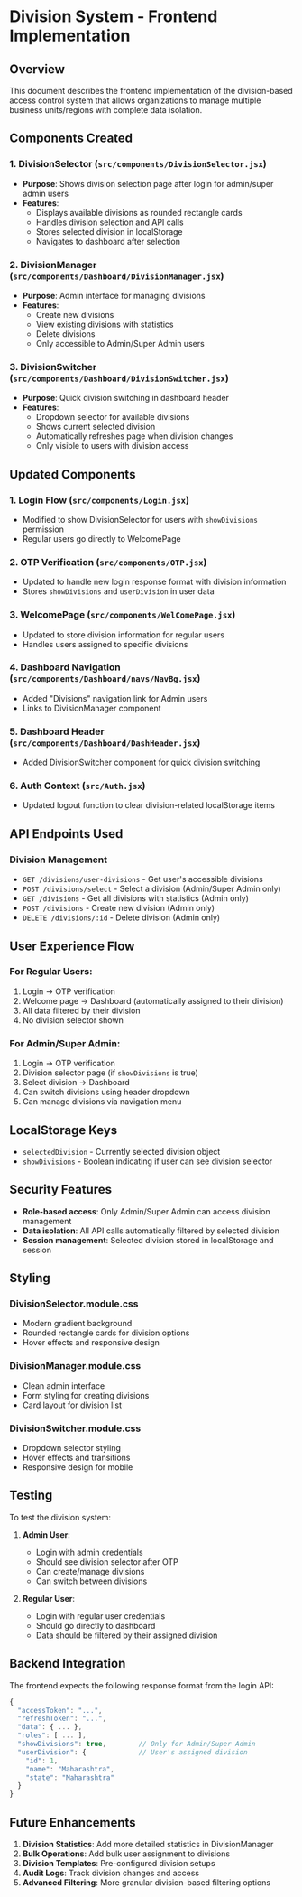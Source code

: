 # Division System - Frontend Implementation

## Overview
This document describes the frontend implementation of the division-based access control system that allows organizations to manage multiple business units/regions with complete data isolation.

## Components Created

### 1. DivisionSelector (`src/components/DivisionSelector.jsx`)
- **Purpose**: Shows division selection page after login for admin/super admin users
- **Features**:
  - Displays available divisions as rounded rectangle cards
  - Handles division selection and API calls
  - Stores selected division in localStorage
  - Navigates to dashboard after selection

### 2. DivisionManager (`src/components/Dashboard/DivisionManager.jsx`)
- **Purpose**: Admin interface for managing divisions
- **Features**:
  - Create new divisions
  - View existing divisions with statistics
  - Delete divisions
  - Only accessible to Admin/Super Admin users

### 3. DivisionSwitcher (`src/components/Dashboard/DivisionSwitcher.jsx`)
- **Purpose**: Quick division switching in dashboard header
- **Features**:
  - Dropdown selector for available divisions
  - Shows current selected division
  - Automatically refreshes page when division changes
  - Only visible to users with division access

## Updated Components

### 1. Login Flow (`src/components/Login.jsx`)
- Modified to show DivisionSelector for users with `showDivisions` permission
- Regular users go directly to WelcomePage

### 2. OTP Verification (`src/components/OTP.jsx`)
- Updated to handle new login response format with division information
- Stores `showDivisions` and `userDivision` in user data

### 3. WelcomePage (`src/components/WelComePage.jsx`)
- Updated to store division information for regular users
- Handles users assigned to specific divisions

### 4. Dashboard Navigation (`src/components/Dashboard/navs/NavBg.jsx`)
- Added "Divisions" navigation link for Admin users
- Links to DivisionManager component

### 5. Dashboard Header (`src/components/Dashboard/DashHeader.jsx`)
- Added DivisionSwitcher component for quick division switching

### 6. Auth Context (`src/Auth.jsx`)
- Updated logout function to clear division-related localStorage items

## API Endpoints Used

### Division Management
- `GET /divisions/user-divisions` - Get user's accessible divisions
- `POST /divisions/select` - Select a division (Admin/Super Admin only)
- `GET /divisions` - Get all divisions with statistics (Admin only)
- `POST /divisions` - Create new division (Admin only)
- `DELETE /divisions/:id` - Delete division (Admin only)

## User Experience Flow

### For Regular Users:
1. Login → OTP verification
2. Welcome page → Dashboard (automatically assigned to their division)
3. All data filtered by their division
4. No division selector shown

### For Admin/Super Admin:
1. Login → OTP verification
2. Division selector page (if `showDivisions` is true)
3. Select division → Dashboard
4. Can switch divisions using header dropdown
5. Can manage divisions via navigation menu

## LocalStorage Keys

- `selectedDivision` - Currently selected division object
- `showDivisions` - Boolean indicating if user can see division selector

## Security Features

- **Role-based access**: Only Admin/Super Admin can access division management
- **Data isolation**: All API calls automatically filtered by selected division
- **Session management**: Selected division stored in localStorage and session

## Styling

### DivisionSelector.module.css
- Modern gradient background
- Rounded rectangle cards for division options
- Hover effects and responsive design

### DivisionManager.module.css
- Clean admin interface
- Form styling for creating divisions
- Card layout for division list

### DivisionSwitcher.module.css
- Dropdown selector styling
- Hover effects and transitions
- Responsive design for mobile

## Testing

To test the division system:

1. **Admin User**:
   - Login with admin credentials
   - Should see division selector after OTP
   - Can create/manage divisions
   - Can switch between divisions

2. **Regular User**:
   - Login with regular user credentials
   - Should go directly to dashboard
   - Data should be filtered by their assigned division

## Backend Integration

The frontend expects the following response format from the login API:

```javascript
{
  "accessToken": "...",
  "refreshToken": "...",
  "data": { ... },
  "roles": [ ... ],
  "showDivisions": true,        // Only for Admin/Super Admin
  "userDivision": {             // User's assigned division
    "id": 1,
    "name": "Maharashtra",
    "state": "Maharashtra"
  }
}
```

## Future Enhancements

1. **Division Statistics**: Add more detailed statistics in DivisionManager
2. **Bulk Operations**: Add bulk user assignment to divisions
3. **Division Templates**: Pre-configured division setups
4. **Audit Logs**: Track division changes and access
5. **Advanced Filtering**: More granular division-based filtering options 
